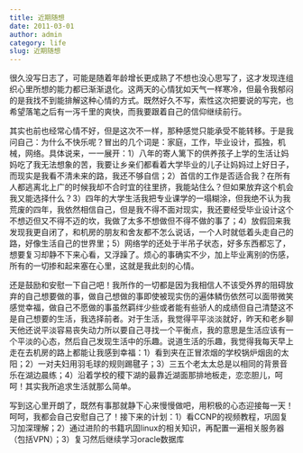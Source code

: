 ```yaml
---
title: 近期随想
date: 2011-03-01
author: admin
category: life
slug: 近期随想
---
```


很久没写日志了，可能是随着年龄增长更成熟了不想也没心思写了，这才发现连组织心里所想的能力都已渐渐退化。这两天的心情犹如天气一样寒冷，但最令我郁闷的是我找不到能排解这种心情的方式。既然好久不写，索性这次把要说的写完，也希望落笔之后有一泻千里的爽快，而我要跟着自己的信仰继续前行。

其实也前也经常心情不好，但是这次不一样，那种感觉只能承受不能转移。于是我问自己：为什么不快乐呢？冒出的几个词是：家庭，工作，毕业设计，孤独，机械，网络。具体说来，一一展开：1）八年的寄人篱下的供养孩子上学的生活让妈妈吃了我无法想象的苦，我要让乡亲们都看着大学毕业的儿子让妈妈过上好日子，而现实是我看不清未来的路，我还不够自信；2）首信的工作是否适合我？在所有人都逃离北上广的时候我却不合时宜的往里挤，我能站住么？但如果放弃这个机会我又能选择什么？3）四年的大学生活我把专业课学的一塌糊涂，但我绝不认为我荒废的四年，我依然相信自己，但是我不得不面对现实，我还要经受毕业设计这个不想迈但又不得不迈的坎，我做了太多不想做但不得不做的事了；4）放假回来我发现我更自闭了，和机房的朋友和舍友都不怎么说话，一个人时就低着头走自己的路，好像生活自己的世界里；5）网络学的还处于半吊子状态，好多东西都忘了，想要复习却静不下来心看，又浮躁了。烦心的事确实不少，加上毕业离别的伤感，所有的一切掺和起来塞在心里，这就是我此刻的心情。

还是鼓励和安慰一下自己吧！我所作的一切都是因为我相信人不该受外界的阻碍放弃的自己想要做的事，做自己想做的事即使被现实伤的遍体鳞伤依然可以面带微笑感觉幸福，做自己不愿做的事虽然羁绊少些或者能有些骄人的成绩但自己清楚这不是自己想要的生活，我选择前者。对于生活，我觉得平平淡淡就好，昨天和老乡聊天他还说平淡容易丧失动力所以要自己寻找一个平衡点，我的意思是生活应该有一个平淡的心态，然后自己发现生活中的乐趣。说道生活的乐趣，我觉得我每天早上走在去机房的路上都能让我感到幸福：1）看到夹在正冒浓烟的学校锅炉烟囱的太阳；2）一对夫妇用羽毛球的规则踢毽子；3）三五个老太太总是以相同的背景音乐在湖边晨练；4）沿着学校的稷下湖的最靠近湖面那排地板走，恋恋胆儿，呵呵！其实我所追求生活就那么简单。

写到这心里开朗了，既然有事那就静下心来慢慢做吧，用积极的心态迎接每一天！呵呵，我都会自己安慰自己了！接下来的计划：1）看CCNP的视频教程，巩固复习加深理解；2）通过进阶的书籍巩固linux的相关知识，再配置一遍相关服务器（包括VPN）；3）复习然后继续学习oracle数据库

